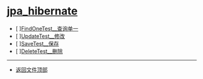 
# [jpa_hibernate](../README.md)

- [ ][FindOneTest__查询单一](src/test/java/com/cpucode/test/FindOneTest.java)
- [ ][UpdateTest__修改](src/test/java/com/cpucode/test/UpdateTest.java)
- [ ][SaveTest__保存](src/test/java/com/cpucode/test/SaveTest.java)
- [ ][DeleteTest__删除](src/test/java/com/cpucode/test/DeleteTest.java)

-----------------

- [返回文件顶部](../README.md)